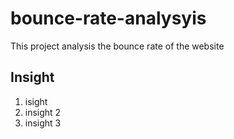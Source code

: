 # bounce-rate-analysyis

This project analysis the bounce rate of the website

## Insight
1.  isight
2.  insight 2
3.  insight 3

